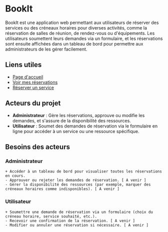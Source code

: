 # BookIt

BookIt est une application web permettant aux utilisateurs de réserver des services ou des créneaux horaires pour diverses activités, comme la réservation de salles de réunion, de rendez-vous ou d'équipements. Les utilisateurs soumettent leurs demandes via un formulaire, et les réservations sont ensuite affichées dans un tableau de bord pour permettre aux administrateurs de les gérer facilement.

## Liens utiles
- [Page d'accueil](https://yasmineguemat.github.io/paris8-2024/index.html)
- [Voir mes réservations](https://yasmineguemat.github.io/paris8-2024/data.html)
- [Réserver un service](https://docs.google.com/forms/d/e/1FAIpQLSe3djnlpHqbf-HdVqmPwvnQadwj6CLsqlQAehaDTkLt9PXxgw/viewform)

## Acteurs du projet
- **Administrateur** : Gère les réservations, approuve ou modifie les demandes, et s'assure de la disponibilité des ressources.
- **Utilisateur** : Soumet des demandes de réservation via le formulaire en ligne pour accéder à un service ou une ressource spécifique.

## Besoins des acteurs
### Administrateur
    + Accéder à un tableau de bord pour visualiser toutes les réservations en cours.
    - Approuver ou rejeter les demandes de réservation. [ A venir ]
    - Gérer la disponibilité des ressources (par exemple, marquer des créneaux horaires comme indisponibles). [ A venir ]

### Utilisateur
    + Soumettre une demande de réservation via un formulaire (choix du créneau horaire, service souhaité, etc.).
    - Recevoir une confirmation de la réservation. [ A venir ]
    - Modifier ou annuler une réservation si nécessaire. [ A venir ]
